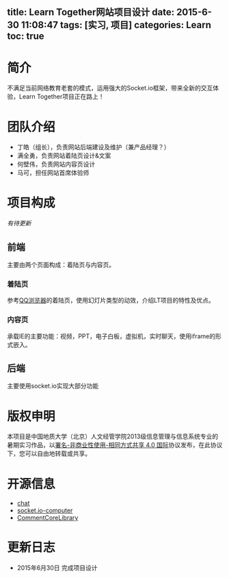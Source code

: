 title: Learn Together网站项目设计
date: 2015-6-30 11:08:47
tags: [实习, 项目]
categories: Learn
toc: true
---
# 简介
不满足当前网络教育老套的模式，运用强大的Socket.io框架，带来全新的交互体验，Learn Together项目正在路上！

# 团队介绍
- 丁皓（组长），负责网站后端建设及维护（兼产品经理？）
- 满全勇，负责网站着陆页设计&文案
- 何壁伟，负责网站内容页设计
- 马可，担任网站首席体验师

# 项目构成
*有待更新*
## 前端
主要由两个页面构成：着陆页与内容页。
### 着陆页
参考[QQ浏览器](http://browser.qq.com/)的着陆页，使用幻灯片类型的动效，介绍LT项目的特性及优点。
### 内容页
承载IE的主要功能：视频，PPT，电子白板，虚拟机，实时聊天，使用iframe的形式嵌入。
## 后端
主要使用socket.io实现大部分功能

# 版权申明
本项目是中国地质大学（北京）人文经管学院2013级信息管理与信息系统专业的暑期实习作品，以[署名-非商业性使用-相同方式共享 4.0 国际](http://creativecommons.org/licenses/by-nc-sa/4.0/)协议发布，在此协议下，您可以自由地转载或共享。

# 开源信息
- [chat](https://github.com/Automattic/socket.io/tree/master/examples/chat)
- [socket.io-computer](https://github.com/kevin-roark/socket.io-computer)
- [CommentCoreLibrary](https://github.com/jabbany/CommentCoreLibrary/)

# 更新日志
- 2015年6月30日 完成项目设计